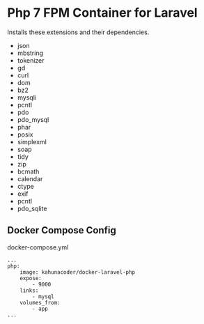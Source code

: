 # Php 7 FPM Container for Laravel 

Installs these extensions and their dependencies.

 * json
 * mbstring
 * tokenizer
 * gd
 * curl
 * dom
 * bz2
 * mysqli
 * pcntl
 * pdo
 * pdo_mysql
 * phar
 * posix
 * simplexml
 * soap
 * tidy
 * zip
 * bcmath
 * calendar
 * ctype
 * exif
 * pcntl
 * pdo_sqlite

## Docker Compose Config

docker-compose.yml

```
...
php:
    image: kahunacoder/docker-laravel-php
    expose:
        - 9000
    links:
        - mysql
    volumes_from:
        - app
...
```
